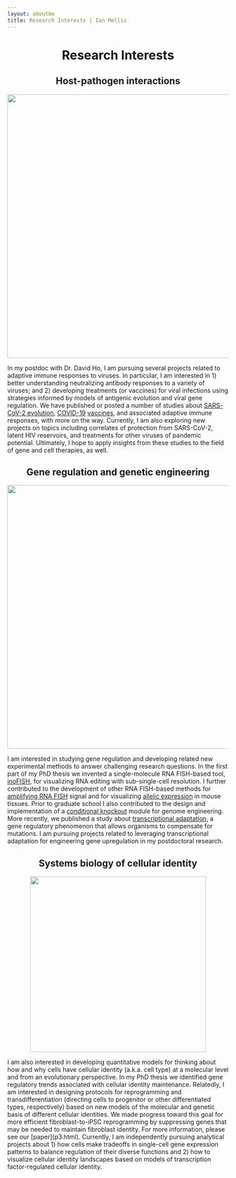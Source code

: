```yaml
---
layout: aboutme
title: Research Interests | Ian Mellis
---
```


# <center> Research Interests </center>

## <center> Host-pathogen interactions </center> 

<p align="center">
<img src="{{ site.baseurl }}static/img/host-pathogen_img.png" style="width:600px;" />
</p>

In my postdoc with Dr. David Ho, I am pursuing several projects related to adaptive immune responses to viruses. In particular, I am interested in 1) better understanding neutralizing antibody responses to a variety of viruses; and 2) developing treatments (or vaccines) for viral infections using strategies informed by models of antigenic evolution and viral gene regulation. We have published or posted a number of studies about [SARS-CoV-2 evolution](BA_2_75.html), [COVID-19](XBB_MV.html) [vaccines](bivalent3mos.html), and associated adaptive immune responses, with more on the way. Currently, I am also exploring new projects on topics including correlates of protection from SARS-CoV-2, latent HIV reservoirs, and treatments for other viruses of pandemic potential. Ultimately, I hope to apply insights from these studies to the field of gene and cell therapies, as well.

<!-- ## <center> Manipulation of cellular identity </center> 

<p align="center">
<img src="{{ site.baseurl }}static/img/ipsc_cm_forsite.jpg" style="width:400px;" />
</p> -->
<!-- Cells display complex and important phenotypes depending on their cellular identity. For both basic and translational purposes we would like to be able to manipulate cellular identity on demand. For example, in basic research the advent of directed differentiation of cardiac myocytes (A, above) from human induced pluripotent stem cells (iPSC) has made possible experiments that previously would have required precious human tissue samples. Translationally, cellular reprogramming and transdifferentiation (directing cells to progenitor or other differentiated types, respectively; B, above) form the basis of many regenerative therapies under investigation.  -->
<!-- For more information, please see my most recent [preprint](p3.html). In the future I hope to develop additional transdifferentiation and reprogramming protocols for different starting and ending cell types. In particular, I am interested in high-fidelity and high-efficiency transdifferentiation to cardiac myocyte and motor neuron identities with an eye towards developing regenerative therapies for cardiac fibrosis, neurodegenerative disorders, and central nervous system injury. -->

## <center> Gene regulation and genetic engineering </center> 

<p align="center">
<img src="{{ site.baseurl }}static/img/inofish_forsite.jpg" style="width:600px;" />
</p>

I am interested in studying gene regulation and developing related new experimental methods to answer challenging research questions. In the first part of my PhD thesis we invented a single-molecule RNA FISH-based tool, [inoFISH](inoFISH.html), for visualizing RNA editing with sub-single-cell resolution. I further contributed to the development of other RNA FISH-based methods for [amplifying RNA FISH](clampFISH.html) signal and for visualizing [allelic expression](TissueSNPFISHbursting.html) in mouse tissues. Prior to graduate school I also contributed to the design and implementation of a [conditional knockout](COIN.html) module for genome engineering. More recently, we published a study about [transcriptional adaptation](GRN_NITC.html), a gene regulatory phenomenon that allows organisms to compensate for mutations. I am pursuing projects related to leveraging transcriptional adaptation for engineering gene upregulation in my postdoctoral research.

## <center> Systems biology of cellular identity </center> 

<p align="center">
<img src="{{ site.baseurl }}static/img/pillars-springs_forsite.jpg" style="width:400px;" />
</p>
I am also interested in developing quantitative models for thinking about how and why cells have cellular identity (a.k.a. cell type) at a molecular level and from an evolutionary perspective. In my PhD thesis we identified gene regulatory trends associated with cellular identity maintenance. Relatedly, I am interested in designing protocols for reprogramming and transdifferentiation (directing cells to progenitor or other differentiated types, respectively) based on new models of the molecular and genetic basis of different cellular identities. We made progress toward this goal for more efficient fibroblast-to-iPSC reprogramming by suppressing genes that may be needed to maintain fibroblast identity. For more information, please see our [paper](p3.html). Currently, I am independently pursuing analytical projects about 1) how cells make tradeoffs in single-cell gene expression patterns to balance regulation of their diverse functions and 2) how to visualize cellular identity landscapes based on models of transcription factor-regulated cellular identity. 

<!-- ## Future Directions -->

